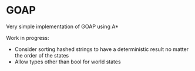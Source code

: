 # GOAP
Very simple implementation of GOAP using A* 

Work in progress:
- Consider sorting hashed strings to have a deterministic result no matter the order of the states
- Allow types other than bool for world states
